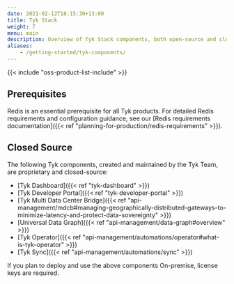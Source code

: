 ```yaml
--- 
date: 2021-02-12T18:15:30+13:00
title: Tyk Stack
weight: 7
menu: main
description: Overview of Tyk Stack components, both open-source and closed-source.
aliases:
    - /getting-started/tyk-components/
---
```


{{< include "oss-product-list-include" >}}

## Prerequisites

Redis is an essential prerequisite for all Tyk products. For detailed Redis requirements and configuration guidance, see our [Redis requirements documentation]({{< ref "planning-for-production/redis-requirements" >}}).

## Closed Source

The following Tyk components, created and maintained by the Tyk Team, are proprietary and closed-source:

* [Tyk Dashboard]({{< ref "tyk-dashboard" >}})
* [Tyk Developer Portal]({{< ref "tyk-developer-portal" >}})
* [Tyk Multi Data Center Bridge]({{< ref "api-management/mdcb#managing-geographically-distributed-gateways-to-minimize-latency-and-protect-data-sovereignty" >}})
* [Universal Data Graph]({{< ref "api-management/data-graph#overview" >}})
* [Tyk Operator]({{< ref "api-management/automations/operator#what-is-tyk-operator" >}})
* [Tyk Sync]({{< ref "api-management/automations/sync" >}})

If you plan to deploy and use the above components On-premise, license keys are required.
